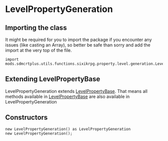 # LevelPropertyGeneration

## Importing the class

It might be required for you to import the package if you encounter any issues (like casting an Array), so better be safe than sorry and add the import at the very top of the file.
```zenscript
import mods.sdmcrtplus.utils.functions.sixikrpg.property.level.generation.LevelPropertyGeneration;
```


## Extending LevelPropertyBase

LevelPropertyGeneration extends [LevelPropertyBase](/mods/sdmcrtplus/utils/functions/sixikrpg/property/level/LevelPropertyBase). That means all methods available in [LevelPropertyBase](/mods/sdmcrtplus/utils/functions/sixikrpg/property/level/LevelPropertyBase) are also available in LevelPropertyGeneration

## Constructors


```zenscript
new LevelPropertyGeneration() as LevelPropertyGeneration
new LevelPropertyGeneration();
```

